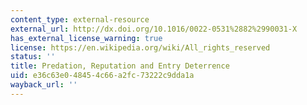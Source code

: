 ```yaml
---
content_type: external-resource
external_url: http://dx.doi.org/10.1016/0022-0531%2882%2990031-X
has_external_license_warning: true
license: https://en.wikipedia.org/wiki/All_rights_reserved
status: ''
title: Predation, Reputation and Entry Deterrence
uid: e36c63e0-4845-4c66-a2fc-73222c9dda1a
wayback_url: ''
---
```

